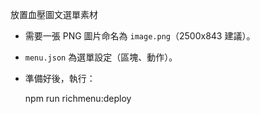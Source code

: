 放置血壓圖文選單素材

- 需要一張 PNG 圖片命名為 `image.png`（2500x843 建議）。
- `menu.json` 為選單設定（區塊、動作）。
- 準備好後，執行：

  npm run richmenu:deploy

